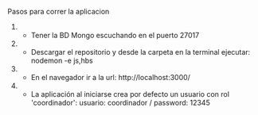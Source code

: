 Pasos para correr la aplicacion

1. - Tener la BD Mongo escuchando en el puerto 27017

2. - Descargar el repositorio y desde la carpeta en la terminal ejecutar:
nodemon -e js,hbs

3. - En el navegador ir a la url:
http://localhost:3000/

4. - La aplicación al iniciarse crea por defecto un usuario con rol 'coordinador':
usuario: coordinador /
password: 12345
